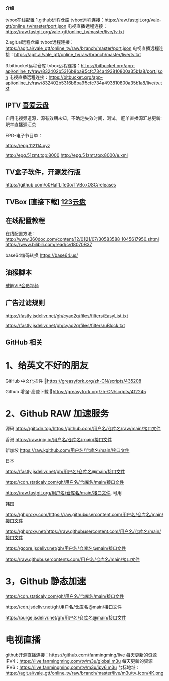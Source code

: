 
#### 介绍
tvbox在线配置
1.github远程仓库
tvbox远程连接：https://raw.fastgit.org/vale-gtt/online_tv/master/port.json
电视直播远程连接：https://raw.fastgit.org/vale-gtt/online_tv/master/live/tv.txt

2.agit.ai远程仓库
tvbox远程连接：https://agit.ai/vale_gtt/online_tv/raw/branch/master/port.json
电视直播远程连接：https://agit.ai/vale_gtt/online_tv/raw/branch/master/live/tv.txt

3.bitbucket远程仓库
tvbox远程连接：https://bitbucket.org/app-api/online_tv/raw/832402b5316b8ba95cfc734a493810800a35b1a8/port.json
电视直播远程连接：https://bitbucket.org/app-api/online_tv/raw/832402b5316b8ba95cfc734a493810800a35b1a8/live/tv.txt


## IPTV  [吾爱云盘](http://52bsj.vip:81)

自用电视频道源，源有效期未知，不确定失效时间，测试。
肥羊直播源汇总更新∶[肥羊直播源汇总](https://github.com/youshandefeiyang/live-Url)

EPG-电子节目单：

<https://epg.112114.xyz>

<http://epg.51zmt.top:8000>
<http://epg.51zmt.top:8000/e.xml>


## TV盒子软件，开源发行版

<https://github.com/o0HalfLife0o/TVBoxOSC/releases>

## TVBox [直接下载] [123云盘](https://www.123pan.com/s/RLY9-sS3pH)


## 在线配置教程
在线配置方法：
http://www.360doc.com/content/12/0121/07/30583588_1045617950.shtml
https://www.bilibili.com/read/cv18070837

base64编码转换
https://base64.us/



## 油猴脚本

[破解VIP会员视频](https://f.cyao.tk/script/crackvideo.user.js)


## 广告过滤规则

<https://fastly.jsdelivr.net/gh/cyao2q/files/filters/EasyList.txt>

<https://fastly.jsdelivr.net/gh/cyao2q/files/filters/uBlock.txt>


## GitHub 相关

# 1、给英文不好的朋友

GitHub 中文化插件 🔰https://greasyfork.org/zh-CN/scripts/435208

Github 增强-高速下载 🔰https://greasyfork.org/zh-CN/scripts/412245

# 2、Github RAW 加速服务

源码 https://gitcdn.top/https://github.com/用户名/仓库名/raw/main/接口文件

香港 https://raw.iqiq.io/用户名/仓库名/main/接口文件

新加坡 https://raw.kgithub.com/用户名/仓库名/main/接口文件

日本

https://fastly.jsdelivr.net/gh/用户名/仓库名@main/接口文件

https://cdn.staticaly.com/gh/用户名/仓库名/main/接口文件

https://raw.fastgit.org/用户名/仓库名/main/接口文件, 可用

韩国

https://ghproxy.com/https://raw.githubusercontent.com/用户名/仓库名/main/接口文件

https://ghproxy.net/https://raw.githubusercontent.com/用户名/仓库名/main/接口文件

https://gcore.jsdelivr.net/gh/用户名/仓库名@main/接口文件

https://raw.githubusercontents.com/用户名/仓库名/main/接口文件

# 3，Github 静态加速

https://cdn.staticaly.com/gh/用户名/仓库名/main/接口文件

https://cdn.jsdelivr.net/gh/用户名/仓库名@main/接口文件

https://purge.jsdelivr.net/gh/用户名/仓库名@main/接口文件


# 电视直播

github开源直播连接：https://github.com/fanmingming/live
每天更新的资源IPV4：https://live.fanmingming.com/tv/m3u/global.m3u
每天更新的资源IPV6：https://live.fanmingming.com/tv/m3u/ipv6.m3u
台标地址：https://agit.ai/vale_gtt/online_tv/raw/branch/master/live/m3u/tv_icon/4K.png